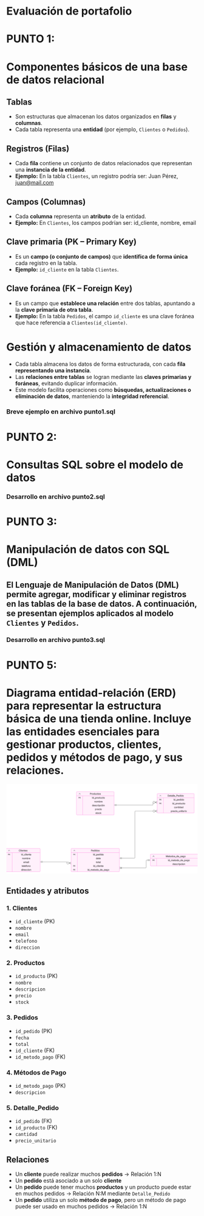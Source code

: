 # Evaluación de portafolio

# PUNTO 1:
# Componentes básicos de una base de datos relacional

## **Tablas**
- Son estructuras que almacenan los datos organizados en **filas** y **columnas**.
- Cada tabla representa una **entidad** (por ejemplo, `Clientes` o `Pedidos`).

## **Registros (Filas)**
- Cada **fila** contiene un conjunto de datos relacionados que representan una **instancia de la entidad**.
- **Ejemplo:** En la tabla `Clientes`, un registro podría ser: Juan Pérez, juan@mail.com


## **Campos (Columnas)**
- Cada **columna** representa un **atributo** de la entidad.
- **Ejemplo:** En `Clientes`, los campos podrían ser: id_cliente, nombre, email


## **Clave primaria (PK – Primary Key)**
- Es un **campo (o conjunto de campos)** que **identifica de forma única** cada registro en la tabla.
- **Ejemplo:** `id_cliente` en la tabla `Clientes`.

## **Clave foránea (FK – Foreign Key)**
- Es un campo que **establece una relación** entre dos tablas, apuntando a la **clave primaria de otra tabla**.
- **Ejemplo:** En la tabla `Pedidos`, el campo `id_cliente` es una clave foránea que hace referencia a `Clientes(id_cliente)`.

# **Gestión y almacenamiento de datos**
- Cada tabla almacena los datos de forma estructurada, con cada **fila representando una instancia**.
- Las **relaciones entre tablas** se logran mediante las **claves primarias y foráneas**, evitando duplicar información.
- Este modelo facilita operaciones como **búsquedas, actualizaciones o eliminación de datos**, manteniendo la **integridad referencial**.

### Breve ejemplo en archivo punto1.sql

# PUNTO 2:
# Consultas SQL sobre el modelo de datos

### Desarrollo en archivo punto2.sql

# PUNTO 3:
# Manipulación de datos con SQL (DML)
## El Lenguaje de Manipulación de Datos (DML) permite **agregar, modificar y eliminar** registros en las tablas de la base de datos. A continuación, se presentan ejemplos aplicados al modelo `Clientes` y `Pedidos`.

### Desarrollo en archivo punto3.sql

# PUNTO 5:
# Diagrama entidad-relación (ERD) para representar la estructura básica de una tienda online. Incluye las entidades esenciales para gestionar productos, clientes, pedidos y métodos de pago, y sus relaciones.

![Diagrama ERD](assets/img/diagrama.png)

## Entidades y atributos

### **1. Clientes**
- `id_cliente` (PK)
- `nombre`
- `email`
- `telefono`
- `direccion`

### **2. Productos**
- `id_producto` (PK)
- `nombre`
- `descripcion`
- `precio`
- `stock`

### **3. Pedidos**
- `id_pedido` (PK)
- `fecha`
- `total`
- `id_cliente` (FK)
- `id_metodo_pago` (FK)

### **4. Métodos de Pago**
- `id_metodo_pago` (PK)
- `descripcion`

### **5. Detalle_Pedido**
- `id_pedido` (FK)
- `id_producto` (FK)
- `cantidad`
- `precio_unitario`

## Relaciones

- Un **cliente** puede realizar muchos **pedidos** → Relación 1:N
- Un **pedido** está asociado a un solo **cliente**
- Un **pedido** puede tener muchos **productos** y un producto puede estar en muchos pedidos → Relación N:M mediante `Detalle_Pedido`
- Un **pedido** utiliza un solo **método de pago**, pero un método de pago puede ser usado en muchos pedidos → Relación 1:N

